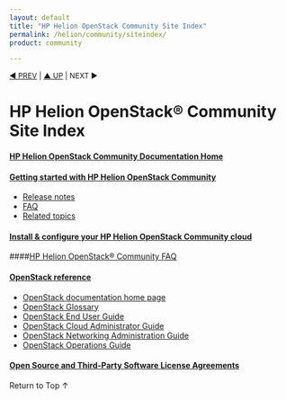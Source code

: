 ```yaml
---
layout: default
title: "HP Helion OpenStack Community Site Index"
permalink: /helion/community/siteindex/
product: community

---
```


<script>

function PageRefresh {
onLoad="window.refresh"
}

PageRefresh();

</script>


<p style="font-size: small;"> <a href="/helion/">&#9664; PREV</a> | <a href="/helion/">&#9650; UP</a> | NEXT &#9654; </p>

# HP Helion OpenStack&reg; Community Site Index

#### [HP Helion OpenStack Community Documentation Home](/helion/community)

<!-- #### [HP Helion OpenStack Community Edition Open Source and Third-Party Software License Agreements](/helion/community/community-3rd-party-license-agreements/) -->

#### [Getting started with HP Helion OpenStack Community](/helion/community/)

* [Release notes](/helion/community/release-notes/) 
* [FAQ](/helion/community/faq/)  
* [Related topics](/helion/community/related-links/)

#### [Install &amp; configure your HP Helion OpenStack Community  cloud](/helion/community/install-overview/)

####[HP Helion OpenStack® Community FAQ](/helion/community/faq/)

#### [OpenStack reference](http://docs.openstack.org/)
 
* [OpenStack documentation home page](http://docs.openstack.org/)
* [OpenStack Glossary](http://docs.openstack.org/glossary/content/glossary.html)
* [OpenStack End User Guide](http://docs.openstack.org/user-guide/content/index.html)
* [OpenStack Cloud Administrator Guide](http://docs.openstack.org/trunk/openstack-compute/admin/content/index.html)
* [OpenStack Networking Administration Guide](http://docs.openstack.org/trunk/openstack-network/admin/content/index.html)
* [OpenStack Operations Guide](http://docs.openstack.org/trunk/openstack-ops/content/index.html)
 
#### [Open Source and Third-Party Software License Agreements](/helion/community/community-3rd-party-license-agreements/)

<a href="#top" style="padding:14px 0px 14px 0px; text-decoration: none;"> Return to Top &#8593; </a>
 
